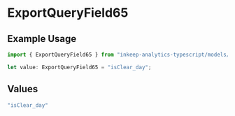 # ExportQueryField65

## Example Usage

```typescript
import { ExportQueryField65 } from "inkeep-analytics-typescript/models/operations";

let value: ExportQueryField65 = "isClear_day";
```

## Values

```typescript
"isClear_day"
```